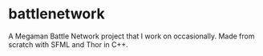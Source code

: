 battlenetwork
=============

A Megaman Battle Network project that I work on occasionally. Made from scratch with SFML and Thor in C++.
